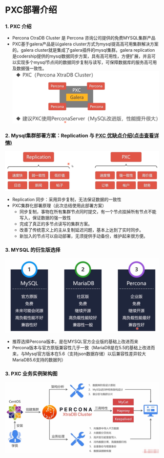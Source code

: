 # PXC部署介绍
### 1. PXC 介绍
- Percona CtraDB Cluster 是 Percona 咨询公司提供的免费MYSQL集群产品
- PXC基于galera产品是以galera cluster方式为mysql提高高可用集群解决方案的。galera cluster就是集成了galera插件的mysql集群。galera replication是codership提供的mysql数据同步方案，具有高可用性，方便扩展，并且可以实现多个mysql节点间的数据同步复制与读写，可保障数据库的服务高可用及数据强一致性。
![Mysql](./images/mysql-2.png)

### 2. Mysql集群部署方案：Replication 与 [PXC 优缺点介绍(点击查看详情)](http://www.mamicode.com/info-detail-2389110.html)
![Mysql](./images/mysql-1.png)
+ Replication 同步：采用异步复制，无法保证数据的一致性
+ PXC集群化部署原理（此次总结使用此部署方案）
  - 同步复制，事物在所有集群节点同时提交，有一个节点挂掉所有节点不能写入，保证数据的强一致性
  - 完成了真正的多节点读写的集群方案。
  - 改善了传统意义上的主从复制延迟问题，基本上达到了实时同步。
  - 新加入的节点可以自动部署，无须提供手动备份，维护起来很方便。

### 3. MYSQL 的衍生版选择
![Mysql](./images/1-2.png)
- 推荐选择Percona版本，是在MYSQL官方企业版的基础上改进而来
- Percona版本与官方原版兼容性几乎一致（MariaDB是在5.5的基础上改进而来，与Mysql官方版本在5.6（支持json数据存储）以后兼容性差异较大MariaDB5.6支持的数据列）


### 3. PXC 业务实例架构图
![Mysql](./images/1-1.png)

